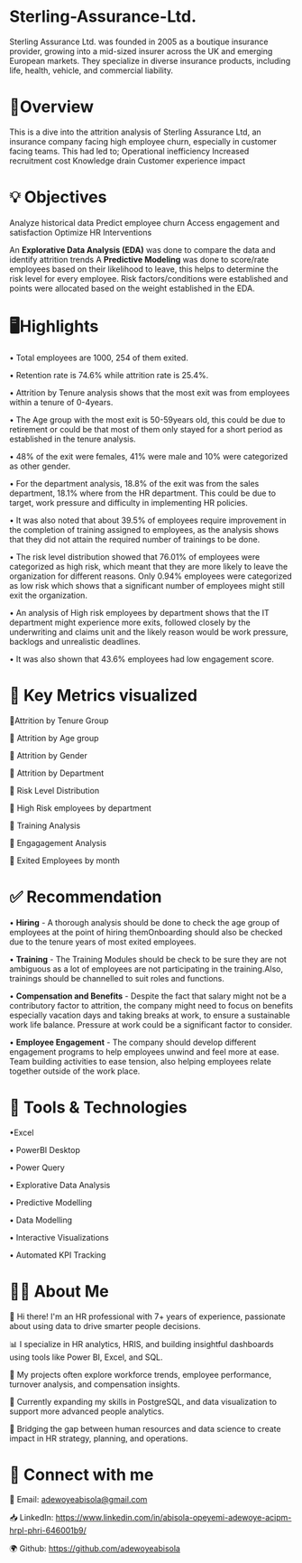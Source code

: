 # Sterling-Assurance-Ltd.
Sterling Assurance Ltd. was founded in 2005 as a boutique insurance provider, growing into a mid-sized insurer across the UK and emerging European markets. They specialize in diverse insurance products, including life, health, vehicle, and commercial liability.


# 🧿Overview
This is a dive into the attrition analysis of Sterling Assurance Ltd, an insurance company facing high employee churn, especially in customer facing teams.
This had led to;
Operational inefficiency
Increased recruitment cost
Knowledge drain
Customer experience impact

# 💡 Objectives
Analyze historical data
Predict employee churn
Access engagement and satisfaction
Optimize HR Interventions

An  **Explorative Data Analysis (EDA)** was done to compare the data and identify attrition trends
A **Predictive Modeling** was done to score/rate employees based on their likelihood to leave, this helps to determine the risk level for every employee. Risk factors/conditions were established and points were allocated based on the weight established in the EDA.

# 🖥Highlights

• Total employees are 1000, 254 of them exited.

• Retention rate is 74.6% while attrition rate is 25.4%.

• Attrition by Tenure analysis shows that the most exit was from employees within a tenure of 0-4years.

• The Age group with the most exit is 50-59years old, this could be due to retirement or could be that most of them only stayed for a short period as established in the tenure analysis.

• 48% of the exit were females, 41% were male and 10% were categorized as other gender.

• For the department analysis, 18.8% of the exit was from the sales department, 18.1% where from the HR department. This could be due to target, work pressure and difficulty in implementing HR policies.

• It was also noted that about 39.5% of employees require improvement in the completion of training assigned to employees, as the analysis shows that they did not attain the required number of trainings to be done.

• The risk level distribution showed that 76.01% of employees were categorized as high risk, which meant that they are more likely to leave the organization for different reasons. Only 0.94% employees were categorized as low risk which shows that a significant number of employees might still exit the organization.

• An analysis of High risk employees by department shows that the IT department might experience more exits, followed closely by the underwriting and claims unit and the likely reason would be work pressure, backlogs and unrealistic deadlines.

• It was also shown that 43.6% employees had low engagement score.


# 📍 Key Metrics visualized

 📌Attrition by Tenure Group
 
📌 Attrition by Age group

📌 Attrition by Gender

📌 Attrition by Department

📌 Risk Level Distribution

📌 High Risk employees by department

📌 Training Analysis

📌 Engagagement Analysis

📌 Exited Employees by month


# ✅ Recommendation


• **Hiring** - A thorough analysis should be done to check the age group of employees at the point of hiring themOnboarding should also be checked due to the tenure years of most exited employees.

• **Training** - The Training Modules should be check to be sure they are not ambiguous as a lot of employees are not participating in the training.Also, trainings should be channelled to suit roles and functions.

• **Compensation and Benefits** - Despite the fact that salary might not be a contributory factor to attrition, the company might need to focus on benefits especially vacation days and taking breaks at work, to ensure a sustainable work life balance. Pressure at work could be a significant factor to consider.

• **Employee Engagement** - The company should develop different engagement programs to help employees unwind and feel more at ease. Team building activities to ease tension, also helping employees relate together outside of the work place.


# 🛶 Tools & Technologies

•Excel

• PowerBI Desktop

• Power Query

• Explorative Data Analysis

• Predictive Modelling

• Data Modelling

• Interactive Visualizations

• Automated KPI Tracking


# 👩‍🦱 About Me

👋 Hi there! I'm an HR professional with 7+ years of experience, passionate about using data to drive smarter people decisions.

📊 I specialize in HR analytics, HRIS, and building insightful dashboards using tools like Power BI, Excel, and SQL.

🧠 My projects often explore workforce trends, employee performance, turnover analysis, and compensation insights.

🔧 Currently expanding my skills in PostgreSQL, and data visualization to support more advanced people analytics.

💼 Bridging the gap between human resources and data science to create impact in HR strategy, planning, and operations. 


# 🔗 Connect with me


📨 Email: adewoyeabisola@gmail.com

📥 LinkedIn: https://www.linkedin.com/in/abisola-opeyemi-adewoye-acipm-hrpl-phri-646001b9/

🌍 Github: https://github.com/adewoyeabisola







 
